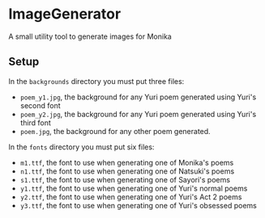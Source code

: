 # ImageGenerator #

A small utility tool to generate images for Monika

## Setup ##

In the `backgrounds` directory you must put three files:
- `poem_y1.jpg`, the background for any Yuri poem generated using Yuri's
   second font
- `poem_y2.jpg`, the background for any Yuri poem generated using Yuri's
   third font
- `poem.jpg`, the background for any other poem generated.

In the `fonts` directory you must put six files:
- `m1.ttf`, the font to use when generating one of Monika's poems
- `n1.ttf`, the font to use when generating one of Natsuki's poems
- `s1.ttf`, the font to use when generating one of Sayori's poems
- `y1.ttf`, the font to use when generating one of Yuri's normal poems
- `y2.ttf`, the font to use when generating one of Yuri's Act 2 poems
- `y3.ttf`, the font to use when generating one of Yuri's obsessed poems